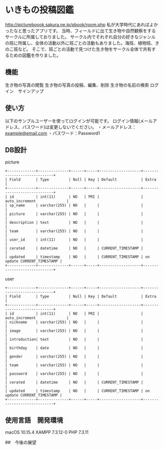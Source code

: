 # いきもの投稿図鑑
http://pictureboook.sakura.ne.jp/pbook/room.php
私が大学時代にあればよかったなと思ったアプリです。 当時、フィールドに出て生き物や自然観察をするサークルに所属しておりました。 サークル内でそれぞれ自分の好きなジャンルの班に所属し、全体の活動以外に班ごとの活動もありました。海班、植物班、きのこ班など。 そこで、班ごとの活動で見つけた生き物をサークル全体で共有するための図鑑を作りました。

## 機能
生き物の写真の閲覧
生き物の写真の投稿、編集、削除 
生き物の名前の検索
ログイン　サインアップ

## 使い方
以下のサンプルユーザーを使ってログインが可能です。
ログイン情報(メールアドレス、パスワード)は変更しないでください。
・メールアドレス：example@email.com
・パスワード：Password1

## DB設計

picture
 ```
+-------------+--------------+------+-----+-------------------+-----------------------------+  
| Field       | Type         | Null | Key | Default           | Extra                       |  
+-------------+--------------+------+-----+-------------------+-----------------------------+  
| id          | int(11)      | NO   | PRI |                   | auto_increment              |  
| sp_name     | varchar(255) | NO   |     |                   |                             |  
| picture     | varchar(255) | NO   |     |                   |                             |  
| description | text         | NO   |     |                   |                             |  
| team        | varchar(255) | NO   |     |                   |                             |  
| user_id     | int(11)      | NO   |     |                   |                             |  
| cerated     | datetime     | NO   |     | CURRENT_TIMESTAMP |                             |  
| updated     | timestamp    | NO   |     | CURRENT_TIMESTAMP | on update CURRENT_TIMESTAMP |
+-------------+--------------+------+-----+-------------------+-----------------------------+  
```

user
```
+-------------+--------------+------+-----+-------------------+-----------------------------+  
| Field       | Type         | Null | Key | Default           | Extra                       |  
+-------------+--------------+------+-----+-------------------+-----------------------------+  
| id          | int(11)      | NO   | PRI |                   | auto_increment              |  
| nickname    | varchar(255) | NO   |     |                   |                             |  
| image       | varchar(255) | NO   |     |                   |                             |  
| introduction| text         | NO   |     |                   |                             |  
| birthday    | date         | NO   |     |                   |                             |  
| gender      | varchar(255) | NO   |     |                   |                             |  
| team        | varchar(255) | NO   |     |                   |                             |  
| password    | varchar(255) | NO   |     |                   |                             |   
| cerated     | datetime     | NO   |     | CURRENT_TIMESTAMP |                             |  
| updated     | timestamp    | NO   |     | CURRENT_TIMESTAMP | on update CURRENT_TIMESTAMP |
+-------------+--------------+------+-----+-------------------+-----------------------------+  
```

## 使用言語　開発環境
macOS 10.15.4
XAMPP 7.3.12-0
PHP 7.3.11

##　今後の展望
